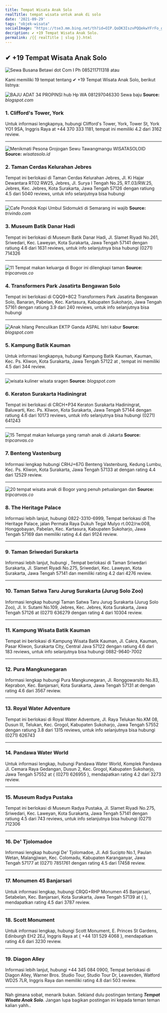 ```yaml
---
title: Tempat Wisata Anak Solo
realTitle: tempat wisata untuk anak di solo
date: '2021-09-29'
tags: "objek-wisata"
socialImage: "https://tse3.mm.bing.net/th?id=OIP.QoDK3IszvPQQekwYFrFo_gHaNK&amp;pid=15.1"
decription: ✔ +19 Tempat Wisata Anak Solo.
permalink: /{{ realTitle | slug }}.html
---
```


## ✔ +19 Tempat Wisata Anak Solo

![Sewa Busana Betawi dot Com I Ph 085211711318 atau ](http://3.bp.blogspot.com/-JzaeFy9Pgf0/Vp8cErC4YsI/AAAAAAAAEKc/VSeJgdJmFVw/s1600/20150411_190639.jpg)



Kami memiliki 19 tempat tentang ✔ +19 Tempat Wisata Anak Solo, berikut listnya:



![BAJU ADAT 34 PROPINSI hub Hp  WA 081297046330 Sewa baju ](https://tse4.mm.bing.net/th?id=OIP.T52mKNdL8oeoaw008iCK0AHaE7&amp;pid=15.1)
**Source:** _blogspot.com_


### 1. Clifford&#039;s Tower, York



Untuk informasi lengkapnya, hubungi Clifford&#039;s Tower, York, Tower St, York YO1 9SA, Inggris Raya at +44 370 333 1181, tempat ini memiliki 4.2 dari 3162 review.

---


![Menikmati Pesona Grojogan Sewu Tawangmangu  WISATASOLOID ](https://tse2.mm.bing.net/th?id=OIP.asjs08OpjLvvgKHfutYQ2gHaEw&amp;pid=15.1)
**Source:** _wisatasolo.id_


### 2. Taman Cerdas Kelurahan Jebres



Tempat ini berlokasi di Taman Cerdas Kelurahan Jebres, Jl. Ki Hajar Dewantara RT02 RW25, Jebres, Jl. Surya I Tengah No.25, RT.03/RW.25, Jebres, Kec. Jebres, Kota Surakarta, Jawa Tengah 57126 dengan ratiung 4.5 dari 5040 reviews, untuk info selanjutnya bisa hubungi 

---


![Cafe Pondok Kopi Umbul Sidomukti di Semarang ini wajib ](https://tse1.mm.bing.net/th?id=OIP.ylBV0DjRniDfYJGCV0h1ewHaEc&amp;pid=15.1)
**Source:** _trivindo.com_


### 3. Museum Batik Danar Hadi



Tempat ini berlokasi di Museum Batik Danar Hadi, Jl. Slamet Riyadi No.261, Sriwedari, Kec. Laweyan, Kota Surakarta, Jawa Tengah 57141 dengan ratiung 4.6 dari 1631 reviews, untuk info selanjutnya bisa hubungi (0271) 714326

---


![11 Tempat makan keluarga di Bogor ini dilengkapi taman ](https://tse3.mm.bing.net/th?id=OIP.DmeMcQWFcFQj9TIAVPZqvgHaD4&amp;pid=15.1)
**Source:** _tripcanvas.co_


### 4. Transformers Park Jasatirta Bengawan Solo



Tempat ini berlokasi di CQQ9+8C2 Transformers Park Jasatirta Bengawan Solo, Banaran, Pabelan, Kec. Kartasura, Kabupaten Sukoharjo, Jawa Tengah 57161 dengan ratiung 3.9 dari 240 reviews, untuk info selanjutnya bisa hubungi 

---


![Anak hilang Penculikan EKTP Ganda  ASPAL Istri kabur ](https://tse2.mm.bing.net/th?id=OIP.Kuy-7qyxjpeT_MwPjlTSYgHaGi&amp;pid=15.1)
**Source:** _blogspot.com_


### 5. Kampung Batik Kauman



Untuk informasi lengkapnya, hubungi Kampung Batik Kauman, Kauman, Kec. Ps. Kliwon, Kota Surakarta, Jawa Tengah 57122 at , tempat ini memiliki 4.5 dari 344 review.

---


![wisata kuliner wisata sragen](https://tse4.mm.bing.net/th?id=OIP.C6qI49rCzLEtArRClVta0QHaD4&amp;pid=15.1)
**Source:** _blogspot.com_


### 6. Keraton Surakarta Hadiningrat



Tempat ini berlokasi di CRCH+P34 Keraton Surakarta Hadiningrat, Baluwarti, Kec. Ps. Kliwon, Kota Surakarta, Jawa Tengah 57144 dengan ratiung 4.6 dari 10173 reviews, untuk info selanjutnya bisa hubungi (0271) 641243

---


![15 Tempat makan keluarga yang ramah anak di Jakarta](https://tse4.mm.bing.net/th?id=OIP.4TTeUQeWogow0sXxnpTmhAHaD4&amp;pid=15.1)
**Source:** _tripcanvas.co_


### 7. Benteng Vastenburg



Informasi lengkap hubungi CRHJ+67G Benteng Vastenburg, Kedung Lumbu, Kec. Ps. Kliwon, Kota Surakarta, Jawa Tengah 57133 at  dengan rating 4.4 dari 12529 review.

---


![20 tempat wisata anak di Bogor yang penuh petualangan dan ](https://tse3.mm.bing.net/th?id=OIP.1RZdODud3AotZSaUZbCQzAHaD4&amp;pid=15.1)
**Source:** _tripcanvas.co_


### 8. The Heritage Palace



Informasi lebih lanjut, hubungi 0822-3310-6999, Tempat berlokasi di The Heritage Palace, jalan Permata Raya Dukuh Tegal Mulyo rt.002/rw.008, Honggobayan, Pabelan, Kec. Kartasura, Kabupaten Sukoharjo, Jawa Tengah 57169 dan memiliki rating 4.4 dari 9124 review.

---


### 9. Taman Sriwedari Surakarta



Informasi lebih lanjut, hubungi , Tempat berlokasi di Taman Sriwedari Surakarta, Jl. Slamet Riyadi No.275, Sriwedari, Kec. Laweyan, Kota Surakarta, Jawa Tengah 57141 dan memiliki rating 4.2 dari 4276 review.

---


### 10. Taman Satwa Taru Jurug Surakarta (Jurug Solo Zoo)



Informasi lengkap hubungi Taman Satwa Taru Jurug Surakarta (Jurug Solo Zoo), Jl. Ir. Sutami No.109, Jebres, Kec. Jebres, Kota Surakarta, Jawa Tengah 57126 at (0271) 636279 dengan rating 4 dari 10304 review.

---


### 11. Kampung Wisata Batik Kauman



Tempat ini berlokasi di Kampung Wisata Batik Kauman, Jl. Cakra, Kauman, Pasar Kliwon, Surakarta City, Central Java 57122 dengan ratiung 4.6 dari 183 reviews, untuk info selanjutnya bisa hubungi 0882-9640-7002

---


### 12. Pura Mangkunegaran



Informasi lengkap hubungi Pura Mangkunegaran, Jl. Ronggowarsito No.83, Keprabon, Kec. Banjarsari, Kota Surakarta, Jawa Tengah 57131 at  dengan rating 4.6 dari 3567 review.

---


### 13. Royal Water Adventure



Tempat ini berlokasi di Royal Water Adventure, Jl. Raya Telukan No.KM 08, Dusun III, Telukan, Kec. Grogol, Kabupaten Sukoharjo, Jawa Tengah 57552 dengan ratiung 3.8 dari 1315 reviews, untuk info selanjutnya bisa hubungi (0271) 626743

---


### 14. Pandawa Water World



Untuk informasi lengkap, hubungi Pandawa Water World, Komplek Pandawa Jl. Cemara Raya Gedangan, Dusun 2, Kec. Grogol, Kabupaten Sukoharjo, Jawa Tengah 57552 at { (0271) 626955 }, mendapatkan rating 4.2 dari 3273 review.

---


### 15. Museum Radya Pustaka



Tempat ini berlokasi di Museum Radya Pustaka, Jl. Slamet Riyadi No.275, Sriwedari, Kec. Laweyan, Kota Surakarta, Jawa Tengah 57141 dengan ratiung 4.5 dari 743 reviews, untuk info selanjutnya bisa hubungi (0271) 712306

---


### 16. De&#039; Tjolomadoe



Informasi lengkap hubungi De&#039; Tjolomadoe, Jl. Adi Sucipto No.1, Paulan Wetan, Malangjiwan, Kec. Colomadu, Kabupaten Karanganyar, Jawa Tengah 57177 at (0271) 7851761 dengan rating 4.5 dari 17458 review.

---


### 17. Monumen 45 Banjarsari



Untuk informasi lengkap, hubungi CRQG+RHP Monumen 45 Banjarsari, Setabelan, Kec. Banjarsari, Kota Surakarta, Jawa Tengah 57139 at {  }, mendapatkan rating 4.5 dari 3787 review.

---


### 18. Scott Monument



Untuk informasi lengkap, hubungi Scott Monument, E. Princes St Gardens, Edinburgh EH2 2EJ, Inggris Raya at { +44 131 529 4068 }, mendapatkan rating 4.6 dari 3230 review.

---


### 19. Diagon Alley



Informasi lebih lanjut, hubungi +44 345 084 0900, Tempat berlokasi di Diagon Alley, Warner Bros. Studio Tour, Studio Tour Dr, Leavesden, Watford WD25 7LR, Inggris Raya dan memiliki rating 4.8 dari 503 review.

---









Nah gimana sobat, menarik bukan. Sekiand dulu postingan tentang ***Tempat Wisata Anak Solo***. Jangan lupa bagikan postingan ini kepada teman teman kalian yahh..
